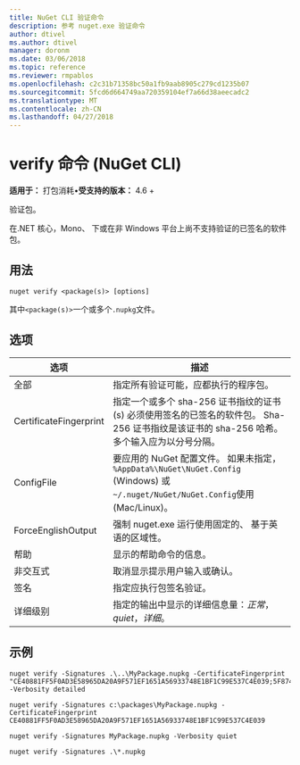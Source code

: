 ```yaml
---
title: NuGet CLI 验证命令
description: 参考 nuget.exe 验证命令
author: dtivel
ms.author: dtivel
manager: doronm
ms.date: 03/06/2018
ms.topic: reference
ms.reviewer: rmpablos
ms.openlocfilehash: c2c31b71358bc50a1fb9aab8905c279cd1235b07
ms.sourcegitcommit: 5fcd6d664749aa720359104ef7a66d38aeecadc2
ms.translationtype: MT
ms.contentlocale: zh-CN
ms.lasthandoff: 04/27/2018
---
```

# <a name="verify-command-nuget-cli"></a>verify 命令 (NuGet CLI)

**适用于：** 打包消耗&bullet;**受支持的版本：** 4.6 +

验证包。

在.NET 核心，Mono、 下或在非 Windows 平台上尚不支持验证的已签名的软件包。

## <a name="usage"></a>用法

```cli
nuget verify <package(s)> [options]
```

其中`<package(s)>`一个或多个`.nupkg`文件。

## <a name="options"></a>选项

| 选项 | 描述 |
| --- | --- |
| 全部 | 指定所有验证可能，应都执行的程序包。 |
| CertificateFingerprint | 指定一个或多个 sha-256 证书指纹的证书 (s) 必须使用签名的已签名的软件包。 Sha-256 证书指纹是该证书的 sha-256 哈希。 多个输入应为以分号分隔。 |
| ConfigFile | 要应用的 NuGet 配置文件。 如果未指定， `%AppData%\NuGet\NuGet.Config` (Windows) 或`~/.nuget/NuGet/NuGet.Config`使用 (Mac/Linux)。|
| ForceEnglishOutput | 强制 nuget.exe 运行使用固定的、 基于英语的区域性。 |
| 帮助 | 显示的帮助命令的信息。 |
| 非交互式 | 取消显示提示用户输入或确认。 |
| 签名 | 指定应执行包签名验证。 |
| 详细级别 | 指定的输出中显示的详细信息量：*正常*， *quiet*，*详细*。 |

## <a name="examples"></a>示例

```cli
nuget verify -Signatures .\..\MyPackage.nupkg -CertificateFingerprint "CE40881FF5F0AD3E58965DA20A9F571EF1651A56933748E1BF1C99E537C4E039;5F874AAF47BCB268A19357364E7FBB09D6BF9E8A93E1229909AC5CAC865802E2" -Verbosity detailed

nuget verify -Signatures c:\packages\MyPackage.nupkg -CertificateFingerprint CE40881FF5F0AD3E58965DA20A9F571EF1651A56933748E1BF1C99E537C4E039

nuget verify -Signatures MyPackage.nupkg -Verbosity quiet

nuget verify -Signatures .\*.nupkg
```